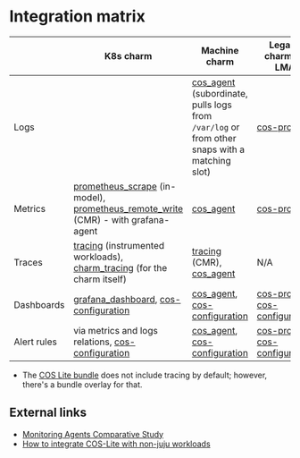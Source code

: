 # Integration matrix


|             | K8s charm                                                                                                                                               | Machine charm                                                                                  | Legacy charms - LMA         | Non-juju workload                          |
| ----------- | ------------------------------------------------------------------------------------------------------------------------------------------------------- | ---------------------------------------------------------------------------------------------- | -------------------------------- | ------------------------------------------ |
| Logs        |  | [cos_agent] (subordinate, pulls logs from `/var/log` or from other snaps with a matching slot) | [cos-proxy]                      | [grafana-agent snap] (manually configured) |
| Metrics     | [prometheus_scrape] (in-model), [prometheus_remote_write] (CMR) - with grafana-agent                                                                    | [cos_agent]                                                                                    | [cos-proxy]                      | [scrape-target], [grafana-agent snap]      |
| Traces      | [tracing] (instrumented workloads), [charm_tracing] (for the charm itself)                                                                                | [tracing] (CMR), [cos_agent]                                                                   | N/A                              | [grafana-agent charm]                      | 
| Dashboards  | [grafana_dashboard], [cos-configuration]                                                                                                                | [cos_agent], [cos-configuration]                                                               | [cos-proxy], [cos-configuration] | [cos-configuration]                        |
| Alert rules | via metrics and logs relations, [cos-configuration]                                                                                                     | [cos_agent], [cos-configuration]                                                               | [cos-proxy], [cos-configuration] | [cos-configuration]                        |

- The [COS Lite bundle](https://charmhub.io/cos-lite) does not include tracing by default; however, there's a bundle overlay for that.

[loki_push_api]: https://charmhub.io/loki-k8s/libraries/loki_push_api
[prometheus_scrape]: https://charmhub.io/prometheus-k8s/libraries/prometheus_scrape
[prometheus_remote_write]: https://charmhub.io/prometheus-k8s/libraries/prometheus_remote_write
[tracing]: https://charmhub.io/tempo-k8s/libraries/tracing
[charm_tracing]: https://charmhub.io/tempo-k8s/libraries/charm_tracing
[grafana_dashboard]: https://charmhub.io/grafana-k8s/libraries/grafana_dashboard
[cos-configuration]: https://charmhub.io/cos-configuration-k8s
[cos_agent]: https://charmhub.io/grafana-agent/libraries/cos_agent
[cos-proxy]: https://charmhub.io/cos-proxy
[grafana-agent snap]: https://snapcraft.io/grafana-agent
[grafana-agent charm]: https://charmhub.io/grafana-agent-k8s
[scrape-target]: https://charmhub.io/prometheus-scrape-target-k8s
 [LogProxyConsumer]: https://charmhub.io/loki-k8s/libraries/loki_push_api

## External links
- [Monitoring Agents Comparative Study]( https://lf-anuket.atlassian.net/wiki/spaces/HOME/pages/21878543/Monitoring+Agents+Comparative+Study)
- [How to integrate COS-Lite with non-juju workloads](https://discourse.charmhub.io/t/how-to-integrate-cos-lite-with-uncharmed-applications/12005)